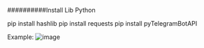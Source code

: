 ##########Install Lib Python

pip install hashlib
pip install requests
pip install pyTelegramBotAPI


Example:
![image](https://github.com/dinhlinhsec/bot_Telegram_Python/assets/120015725/7b40a5a8-98c4-4ab6-a890-7455ae0e4ec1)

